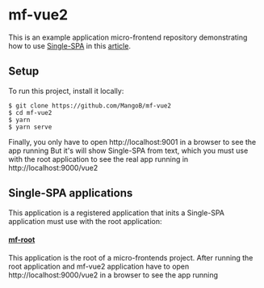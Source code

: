 # mf-vue2
This is an example application micro-frontend repository demonstrating how to use [Single-SPA](https://single-spa.js.org/) in this [article](https://medium.com/@a.sinlapakorn/%E0%B8%AA%E0%B8%A3%E0%B9%89%E0%B8%B2%E0%B8%87-micro-frontends-%E0%B8%94%E0%B9%89%E0%B8%A7%E0%B8%A2-single-spa-part-1-beginner-level-6644bf407d93).

## Setup
To run this project, install it locally:

```
$ git clone https://github.com/MangoB/mf-vue2
$ cd mf-vue2
$ yarn
$ yarn serve
```

Finally, you only have to open http://localhost:9001 in a browser to see the app running
But it's will show Single-SPA from text, which you must use with the root application to see the real app running in http://localhost:9000/vue2

## Single-SPA applications
This application is a registered application that inits a Single-SPA application must use with the root application:

#### [mf-root](https://github.com/MangoB/mf-root)
This application is the root of a micro-frontends project.
After running the root application and mf-vue2 application have to open http://localhost:9000/vue2 in a browser to see the app running